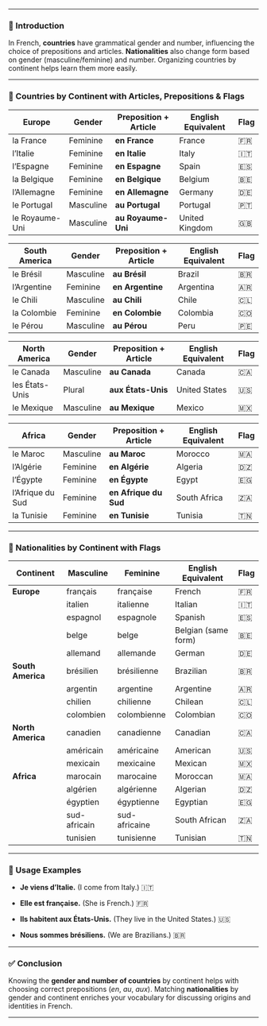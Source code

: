 
---
### 🧠 Introduction

In French, **countries** have grammatical gender and number, influencing the choice of prepositions and articles. **Nationalities** also change form based on gender (masculine/feminine) and number. Organizing countries by continent helps learn them more easily.

---

### 📘 Countries by Continent with Articles, Prepositions & Flags

|**Europe**|Gender|Preposition + Article|English Equivalent|Flag|
|---|---|---|---|---|
|la France|Feminine|**en France**|France|🇫🇷|
|l’Italie|Feminine|**en Italie**|Italy|🇮🇹|
|l’Espagne|Feminine|**en Espagne**|Spain|🇪🇸|
|la Belgique|Feminine|**en Belgique**|Belgium|🇧🇪|
|l’Allemagne|Feminine|**en Allemagne**|Germany|🇩🇪|
|le Portugal|Masculine|**au Portugal**|Portugal|🇵🇹|
|le Royaume-Uni|Masculine|**au Royaume-Uni**|United Kingdom|🇬🇧|

|**South America**|Gender|Preposition + Article|English Equivalent|Flag|
|---|---|---|---|---|
|le Brésil|Masculine|**au Brésil**|Brazil|🇧🇷|
|l’Argentine|Feminine|**en Argentine**|Argentina|🇦🇷|
|le Chili|Masculine|**au Chili**|Chile|🇨🇱|
|la Colombie|Feminine|**en Colombie**|Colombia|🇨🇴|
|le Pérou|Masculine|**au Pérou**|Peru|🇵🇪|

|**North America**|Gender|Preposition + Article|English Equivalent|Flag|
|---|---|---|---|---|
|le Canada|Masculine|**au Canada**|Canada|🇨🇦|
|les États-Unis|Plural|**aux États-Unis**|United States|🇺🇸|
|le Mexique|Masculine|**au Mexique**|Mexico|🇲🇽|

|**Africa**|Gender|Preposition + Article|English Equivalent|Flag|
|---|---|---|---|---|
|le Maroc|Masculine|**au Maroc**|Morocco|🇲🇦|
|l’Algérie|Feminine|**en Algérie**|Algeria|🇩🇿|
|l’Égypte|Feminine|**en Égypte**|Egypt|🇪🇬|
|l’Afrique du Sud|Feminine|**en Afrique du Sud**|South Africa|🇿🇦|
|la Tunisie|Feminine|**en Tunisie**|Tunisia|🇹🇳|

---

### 📘 Nationalities by Continent with Flags

|Continent|Masculine|Feminine|English Equivalent|Flag|
|---|---|---|---|---|
|**Europe**|français|française|French|🇫🇷|
||italien|italienne|Italian|🇮🇹|
||espagnol|espagnole|Spanish|🇪🇸|
||belge|belge|Belgian (same form)|🇧🇪|
||allemand|allemande|German|🇩🇪|
|**South America**|brésilien|brésilienne|Brazilian|🇧🇷|
||argentin|argentine|Argentine|🇦🇷|
||chilien|chilienne|Chilean|🇨🇱|
||colombien|colombienne|Colombian|🇨🇴|
|**North America**|canadien|canadienne|Canadian|🇨🇦|
||américain|américaine|American|🇺🇸|
||mexicain|mexicaine|Mexican|🇲🇽|
|**Africa**|marocain|marocaine|Moroccan|🇲🇦|
||algérien|algérienne|Algerian|🇩🇿|
||égyptien|égyptienne|Egyptian|🇪🇬|
||sud-africain|sud-africaine|South African|🇿🇦|
||tunisien|tunisienne|Tunisian|🇹🇳|

---

### 🧩 Usage Examples

- **Je viens d’Italie.** (I come from Italy.) 🇮🇹
    
- **Elle est française.** (She is French.) 🇫🇷
    
- **Ils habitent aux États-Unis.** (They live in the United States.) 🇺🇸
    
- **Nous sommes brésiliens.** (We are Brazilians.) 🇧🇷
    

---

### ✅ Conclusion

Knowing the **gender and number of countries** by continent helps with choosing correct prepositions (_en_, _au_, _aux_). Matching **nationalities** by gender and continent enriches your vocabulary for discussing origins and identities in French.

---